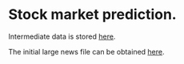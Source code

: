 # Stock market prediction.
 
Intermediate data is stored [here](https://drive.google.com/drive/folders/1AIH5_JVif1KNgFk4XknYc5u-jc9XWdX2?usp=sharing). 

The initial large news file can be obtained [here](https://components.one/datasets/all-the-news-2-news-articles-dataset/).
